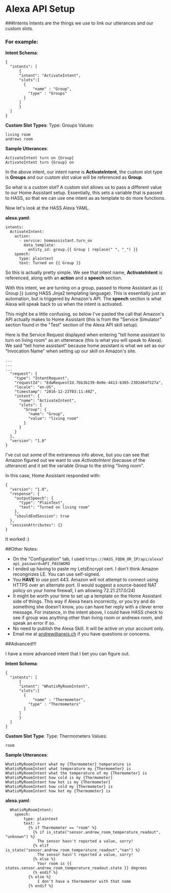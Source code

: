 # Alexa API Setup

###Intents
Intents are the things we use to link our utterances and our custom slots.

### For example:

**Intent Schema**:
```
{
  "intents": [
      {
      "intent": "ActivateIntent",
      "slots":[
        {
        	"name" : "Group",
          "type" : "Groups"
        }
      ]
      }
  ]
}
```

**Custom Slot Types**:
Type: Groups
Values:
```
living room
andrews room
```

**Sample Utterances**:
```
ActivateIntent turn on {Group}
ActivateIntent turn {Group} on
```

In the above intent, our intent name is **ActivateIntent**, the custom slot type is **Groups** and our custom slot value will be referenced as **Group**.

So what is a *custom slot*? A custom slot allows us to pass a different value to our Home Assistant setup. Essentially, this sets a variable that is passed to HASS, so that we can use one intent as as template to do more functions. 


Now let's look at the HASS Alexa YAML.

**alexa.yaml**:
```
intents:
  ActivateIntent:
    action:
      - service: homeassistant.turn_on
        data_template:
          entity_id: group.{{ Group | replace(" ", "_") }}
    speech:
      type: plaintext
      text: Turned on {{ Group }}
```

So this is actually pretty simple. We see that intent name, **ActivateIntent** is referenced, along with an **action** and a **speech** section. 

With this intent, we are turning on a group, passed to Home Assistant as {{ Group }} (using HASS Jinja2 templating language). This is essentially just an automation, but is triggered by Amazon's API. The **speech** section is what Alexa will speak back to us when the intent is activated. 

This might be a little confusing, so below I've pasted the call that Amazon's API actually makes to Home Assistant (this is from the "Service Simulator" section found in the "Test" section of the Alexa API skill setup).

Here is the Service Request displayed when entering "tell home assistant to turn on living room" as an utterenace (this is what you will speak to Alexa). We said "tell home assistant" because home assistant is what we set as our "Invocation Name" when setting up our skill on Amazon's site. 


```
...
...
...
  "request": {
    "type": "IntentRequest",
    "requestId": "EdwRequestId.7bb3b239-0e0e-4413-b365-2302d64f527a",
    "locale": "en-US",
    "timestamp": "2016-12-23T03:11:49Z",
    "intent": {
      "name": "ActivateIntent",
      "slots": {
        "Group": {
          "name": "Group",
          "value": "living room"
        }
      }
    }
  },
  "version": "1.0"
}
```

I've cut out some of the extraneous info above, but you can see that Amazon figured out we want to use *ActivateIntent* (because of the utterance) and it set the variable *Group* to the string "living room". 

In this case, Home Assistant responded with:

```
{
  "version": "1.0",
  "response": {
    "outputSpeech": {
      "type": "PlainText",
      "text": "Turned on living room"
    },
    "shouldEndSession": true
  },
  "sessionAttributes": {}
}
```

It worked :)


##Other Notes:

+ On the "Configuration" tab, I used `https://HASS_FQDN_OR_IP/api/alexa?api_password=API_PASSWORD`
+ I ended up having to paste my LetsEncrypt cert. I don't think Amazon recongnizes LE. You can use self-signed. 
+ You **HAVE** to use port 443. Amazon will not attempt to connect using HTTPS over an alternate port. (I would suggest a source-based NAT policy on your home firewall, I am allowing 72.21.217.0/24)
+ It might be worth your time to set up a template on the Home Assistant side of things. This way if Alexa hears incorrectly, or you try and do something she doesn't know, you can have her reply with a clever error message. For instance, in the intent above, I could have HASS check to see if group was anything other than living room or andrews room, and speak an error if so.
+ No need to publish the Alexa Skill. It will be active on your account only. 
+ Email me at andrew@aneis.ch if you have questions or concerns. 


##Advanced!!!

I have a more advanced intent that I bet you can figure out. 

**Intent Schema**:
```
{
  "intents": [
      {
      "intent": "WhatisMyRoomIntent",
      "slots":[
        {
        	"name" : "Thermometer",
          "type" : "Thermometers"
        }
      ]
      }
  ]
}
```

**Custom Slot Type**:
Type: Thermometers
Values:
```
room
```

**Sample Utterances**:
```
WhatisMyRoomIntent what my {Thermometer} temperature is
WhatisMyRoomIntent what temperature my {Thermometer} is
WhatisMyRoomIntent what the temperature of my {Thermometer} is
WhatisMyRoomIntent how cold is my {Thermometer}
WhatisMyRoomIntent how hot is my {Thermometer}
WhatisMyRoomIntent how cold my {Thermometer} is
WhatisMyRoomIntent how hot my {Thermometer} is
```

**alexa.yaml**:
```
  WhatisMyRoomIntent:
    speech:
        type: plaintext
        text: >
          {% if Thermometer == "room" %}
            {% if is_state("sensor.andrew_room_temperature_readout", "unknown") %}
              The sensor hasn't reported a value, sorry!
            {% elif is_state("sensor.andrew_room_temperature_readout","nan") %}
              The sensor hasn't reported a value, sorry!
            {% else %}
              Your room is {{ states.sensor.andrew_room_temperature_readout.state }} degrees
            {% endif %}
          {% else %}
              I don't have a thermometer with that name
          {% endif %}
```
